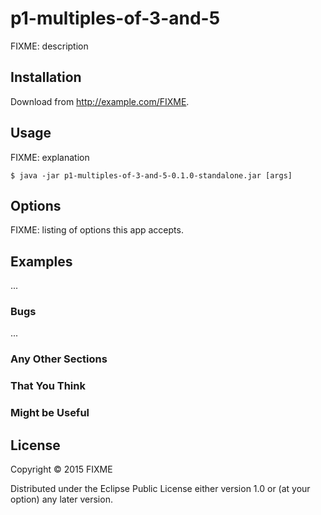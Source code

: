 # p1-multiples-of-3-and-5

FIXME: description

## Installation

Download from http://example.com/FIXME.

## Usage

FIXME: explanation

    $ java -jar p1-multiples-of-3-and-5-0.1.0-standalone.jar [args]

## Options

FIXME: listing of options this app accepts.

## Examples

...

### Bugs

...

### Any Other Sections
### That You Think
### Might be Useful

## License

Copyright © 2015 FIXME

Distributed under the Eclipse Public License either version 1.0 or (at
your option) any later version.
